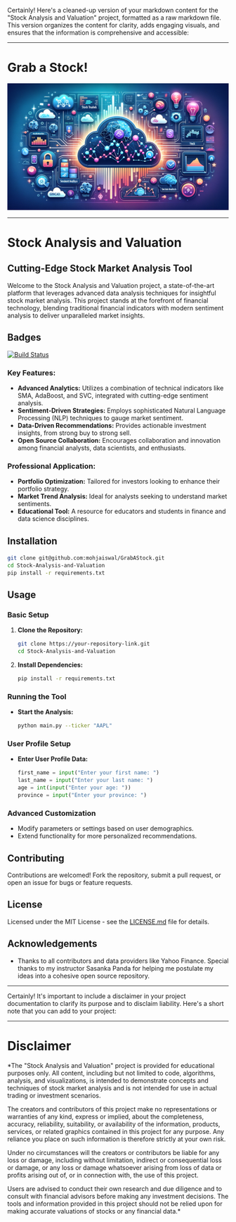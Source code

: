 Certainly! Here's a cleaned-up version of your markdown content for the "Stock Analysis and Valuation" project, formatted as a raw markdown file. This version organizes the content for clarity, adds engaging visuals, and ensures that the information is comprehensive and accessible:

---

# Grab a Stock!
![Grab a Stock Header Image](GrabAStockHeader.png)

---

# Stock Analysis and Valuation

## Cutting-Edge Stock Market Analysis Tool

Welcome to the Stock Analysis and Valuation project, a state-of-the-art platform that leverages advanced data analysis techniques for insightful stock market analysis. This project stands at the forefront of financial technology, blending traditional financial indicators with modern sentiment analysis to deliver unparalleled market insights.

## Badges
[![Build Status](https://img.shields.io/badge/Build-Passing-brightgreen)](https://github.com/mohjaiswal/GrabAStock)

### Key Features:
- **Advanced Analytics:** Utilizes a combination of technical indicators like SMA, AdaBoost, and SVC, integrated with cutting-edge sentiment analysis.
- **Sentiment-Driven Strategies:** Employs sophisticated Natural Language Processing (NLP) techniques to gauge market sentiment.
- **Data-Driven Recommendations:** Provides actionable investment insights, from strong buy to strong sell.
- **Open Source Collaboration:** Encourages collaboration and innovation among financial analysts, data scientists, and enthusiasts.

### Professional Application:
- **Portfolio Optimization:** Tailored for investors looking to enhance their portfolio strategy.
- **Market Trend Analysis:** Ideal for analysts seeking to understand market sentiments.
- **Educational Tool:** A resource for educators and students in finance and data science disciplines.

## Installation
```bash
git clone git@github.com:mohjaiswal/GrabAStock.git
cd Stock-Analysis-and-Valuation
pip install -r requirements.txt
```

## Usage

### Basic Setup
1. **Clone the Repository:**
   ```bash
   git clone https://your-repository-link.git
   cd Stock-Analysis-and-Valuation
   ```
2. **Install Dependencies:**
   ```bash
   pip install -r requirements.txt
   ```

### Running the Tool
- **Start the Analysis:**
  ```bash
  python main.py --ticker "AAPL"
  ```

### User Profile Setup
- **Enter User Profile Data:**
  ```python
  first_name = input("Enter your first name: ")
  last_name = input("Enter your last name: ")
  age = int(input("Enter your age: "))
  province = input("Enter your province: ")
  ```

### Advanced Customization
- Modify parameters or settings based on user demographics.
- Extend functionality for more personalized recommendations.

## Contributing
Contributions are welcomed! Fork the repository, submit a pull request, or open an issue for bugs or feature requests.

## License
Licensed under the MIT License - see the [LICENSE.md](LICENSE) file for details.

## Acknowledgements
- Thanks to all contributors and data providers like Yahoo Finance. Special thanks to my instructor Sasanka Panda for helping me postulate my ideas into a cohesive open source repository.
---
Certainly! It's important to include a disclaimer in your project documentation to clarify its purpose and to disclaim liability. Here's a short note that you can add to your project:

---

# Disclaimer

*The "Stock Analysis and Valuation" project is provided for educational purposes only. All content, including but not limited to code, algorithms, analysis, and visualizations, is intended to demonstrate concepts and techniques of stock market analysis and is not intended for use in actual trading or investment scenarios.

The creators and contributors of this project make no representations or warranties of any kind, express or implied, about the completeness, accuracy, reliability, suitability, or availability of the information, products, services, or related graphics contained in this project for any purpose. Any reliance you place on such information is therefore strictly at your own risk.

Under no circumstances will the creators or contributors be liable for any loss or damage, including without limitation, indirect or consequential loss or damage, or any loss or damage whatsoever arising from loss of data or profits arising out of, or in connection with, the use of this project.

Users are advised to conduct their own research and due diligence and to consult with financial advisors before making any investment decisions. The tools and information provided in this project should not be relied upon for making accurate valuations of stocks or any financial data.*

